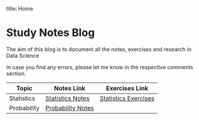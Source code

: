 title: Home

# Study Notes Blog

The aim of this blog is to document all the notes, exercises and research in Data Science

In case you find any errors, please let me know in the respective comments section.


| Topic      | Notes Link                                                 | Exercises Link                                                 |
| ---------- | -------------------------------------------------------- | ---------------------------------------------------------- |
| Statistics | [Statistics Notes](./statistics/) | [Statistics Exercises](./exercises/) |
| Probability| [Probability Notes](./probability/) | |
